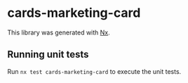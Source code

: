 # cards-marketing-card

This library was generated with [Nx](https://nx.dev).

## Running unit tests

Run `nx test cards-marketing-card` to execute the unit tests.
